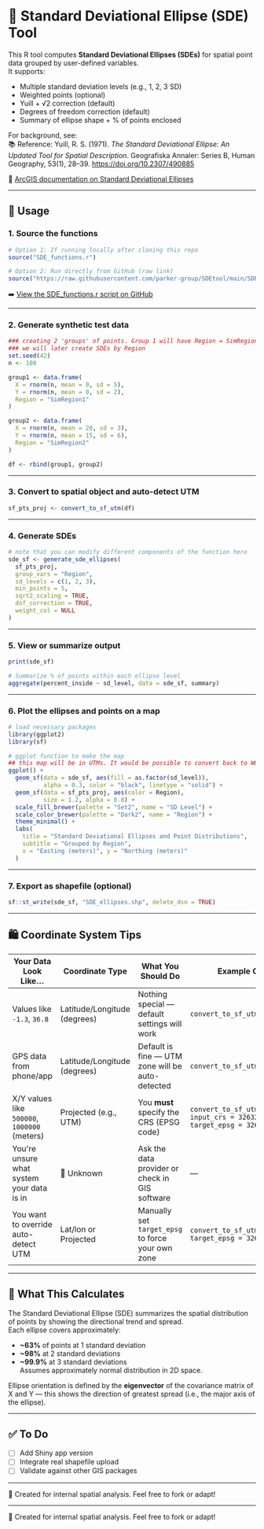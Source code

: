 # 📍 Standard Deviational Ellipse (SDE) Tool

This R tool computes **Standard Deviational Ellipses (SDEs)** for spatial point data grouped by user-defined variables.  
It supports:
- Multiple standard deviation levels (e.g., 1, 2, 3 SD)
- Weighted points (optional)
- Yuill + √2 correction (default)
- Degrees of freedom correction (default)
- Summary of ellipse shape + % of points enclosed

For background, see:  
📚 Reference: Yuill, R. S. (1971). *The Standard Deviational Ellipse: An Updated Tool for Spatial Description*. Geografiska Annaler: Series B, Human Geography, 53(1), 28–39. https://doi.org/10.2307/490885

📖 [ArcGIS documentation on Standard Deviational Ellipses](https://pro.arcgis.com/en/pro-app/latest/tool-reference/spatial-statistics/h-how-directional-distribution-standard-deviationa.htm)

---

## 🔧 Usage

### 1. Source the functions

```r
# Option 1: If running locally after cloning this repo
source("SDE_functions.r")

# Option 2: Run directly from GitHub (raw link)
source("https://raw.githubusercontent.com/parker-group/SDEtool/main/SDE_functions.r")
```

➡️ [View the SDE_functions.r script on GitHub](https://github.com/parker-group/SDEtool/blob/main/SDE_functions.r)

---

### 2. Generate synthetic test data

```r
### creating 2 'groups' of points. Group 1 will have Region = SimRegion1; Group 2 will have Region = SimRegion2
### we will later create SDEs by Region
set.seed(42)
n <- 100

group1 <- data.frame(
  X = rnorm(n, mean = 0, sd = 5),
  Y = rnorm(n, mean = 0, sd = 2),
  Region = "SimRegion1"
)

group2 <- data.frame(
  X = rnorm(n, mean = 20, sd = 3),
  Y = rnorm(n, mean = 15, sd = 6),
  Region = "SimRegion2"
)

df <- rbind(group1, group2)
```

---

### 3. Convert to spatial object and auto-detect UTM

```r
sf_pts_proj <- convert_to_sf_utm(df)
```

---

### 4. Generate SDEs

```r
# note that you can modify different components of the function here
sde_sf <- generate_sde_ellipses(
  sf_pts_proj,
  group_vars = "Region",
  sd_levels = c(1, 2, 3),
  min_points = 5,
  sqrt2_scaling = TRUE,
  dof_correction = TRUE,
  weight_col = NULL
)
```

---

### 5. View or summarize output

```r
print(sde_sf)

# Summarize % of points within each ellipse level
aggregate(percent_inside ~ sd_level, data = sde_sf, summary)
```

---

### 6. Plot the ellipses and points on a map

```r
# load necessary packages
library(ggplot2)
library(sf)

# ggplot function to make the map
## this map will be in UTMs. It would be possible to convert back to WGS84
ggplot() +
  geom_sf(data = sde_sf, aes(fill = as.factor(sd_level)),
          alpha = 0.3, color = "black", linetype = "solid") +
  geom_sf(data = sf_pts_proj, aes(color = Region),
          size = 1.2, alpha = 0.8) +
  scale_fill_brewer(palette = "Set2", name = "SD Level") +
  scale_color_brewer(palette = "Dark2", name = "Region") +
  theme_minimal() +
  labs(
    title = "Standard Deviational Ellipses and Point Distributions",
    subtitle = "Grouped by Region",
    x = "Easting (meters)", y = "Northing (meters)"
  )
```

---

### 7. Export as shapefile (optional)

```r
sf::st_write(sde_sf, "SDE_ellipses.shp", delete_dsn = TRUE)
```

---

## 🛍 Coordinate System Tips

| Your Data Look Like…                          | Coordinate Type              | What You Should Do                                       | Example Call                                                    |
|------------------------------------------------|------------------------------|----------------------------------------------------------|------------------------------------------------------------------|
| Values like `-1.3`, `36.8`                      | Latitude/Longitude (degrees) | Nothing special — default settings will work             | `convert_to_sf_utm(df)`                                         |
| GPS data from phone/app                         | Latitude/Longitude (degrees) | Default is fine — UTM zone will be auto-detected         | `convert_to_sf_utm(my_data)`                                   |
| X/Y values like `500000`, `1000000` (meters)    | Projected (e.g., UTM)        | You **must** specify the CRS (EPSG code)                 | `convert_to_sf_utm(df, input_crs = 32632, target_epsg = 32632)` |
| You're unsure what system your data is in       | 🤷 Unknown                   | Ask the data provider or check in GIS software           | —                                                                |
| You want to override auto-detect UTM            | Lat/lon or Projected         | Manually set `target_epsg` to force your own zone        | `convert_to_sf_utm(df, target_epsg = 32633)`                    |

---

## 🔬 What This Calculates

The Standard Deviational Ellipse (SDE) summarizes the spatial distribution of points by showing the directional trend and spread.  
Each ellipse covers approximately:
- **~63%** of points at 1 standard deviation
- **~98%** at 2 standard deviations
- **~99.9%** at 3 standard deviations  
Assumes approximately normal distribution in 2D space.

Ellipse orientation is defined by the **eigenvector** of the covariance matrix of X and Y — this shows the direction of greatest spread (i.e., the major axis of the ellipse).

---

## ✅ To Do

- [ ] Add Shiny app version
- [ ] Integrate real shapefile upload
- [ ] Validate against other GIS packages

---

🧪 Created for internal spatial analysis. Feel free to fork or adapt!


---

🧪 Created for internal spatial analysis. Feel free to fork or adapt!
